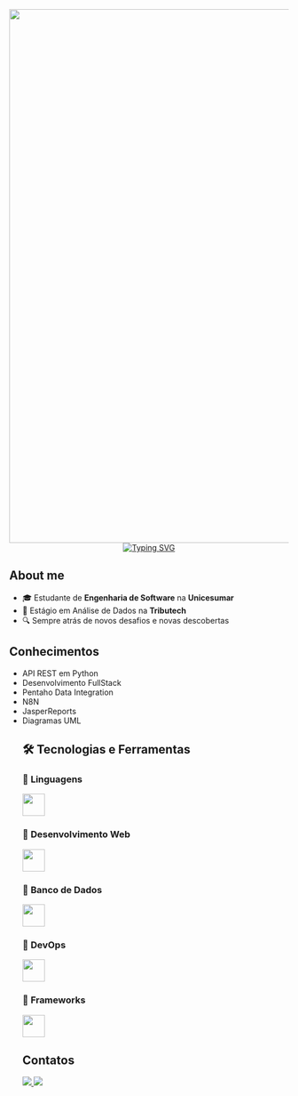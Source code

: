 <div align="center">
  <img width="2400" height="960" alt="banner" src="https://github.com/user-attachments/assets/6d469c35-f657-43a7-acc4-9dbda9c803d5" />
  <a href="https://git.io/typing-svg"><img src="https://readme-typing-svg.demolab.com?font=Montserrat&weight=500&pause=800&color=9000EE&width=800&lines=Seja+bem-vindo(a)!" alt="Typing SVG" /></a><br>
</div>
  <h2>About me</h2>
<ul>
    <li>🎓 Estudante de <strong>Engenharia de Software</strong> na <strong>Unicesumar</strong></li>
    <li>💼 Estágio em Análise de Dados na <strong>Tributech</strong></li>
    <li>🔍 Sempre atrás de novos desafios e novas descobertas</li>
</ul>

<h2>Conhecimentos</h2>
<ul>
    <li>API REST em Python</li>
    <li>Desenvolvimento FullStack</li>
    <li>Pentaho Data Integration</li>
    <li>N8N</li>
    <li>JasperReports</li>
    <li>Diagramas UML</li>
<h2>🛠️ Tecnologias e Ferramentas</h2>

<h3>🔹 Linguagens</h3>
<p align="left">
  <img src="https://skillicons.dev/icons?i=java,js,python" height="40"/>
</p>

<h3>🔹 Desenvolvimento Web</h3>
<p align="left">
  <img src="https://skillicons.dev/icons?i=html,css,bootstrap,react,vue" height="40"/>
</p>

<h3>🔹 Banco de Dados</h3>
<p align="left">
  <img src="https://skillicons.dev/icons?i=mysql,postgres" height="40"/>
</p>

<h3>🔹 DevOps</h3>
<p align="left">
  <img src="https://skillicons.dev/icons?i=git,github" height="40"/>
</p>

<h3>🔹 Frameworks</h3>
<p align="left">
  <img src="https://skillicons.dev/icons?i=nodejs" height="40"/>
</p>

 <h2>Contatos</h2>

<p align="left">
  <a href="mailto:filipesenragoncalves@gmail.com">
    <img src="https://img.shields.io/badge/Gmail-D14836?style=for-the-badge&logo=gmail&logoColor=white"/>
  </a>
  <a href="https://www.linkedin.com/in/filipe-gonçalves-12139b304/">
    <img src="https://img.shields.io/badge/LinkedIn-0077B5?style=for-the-badge&logo=linkedin&logoColor=white"/>
  </a>
</p>
